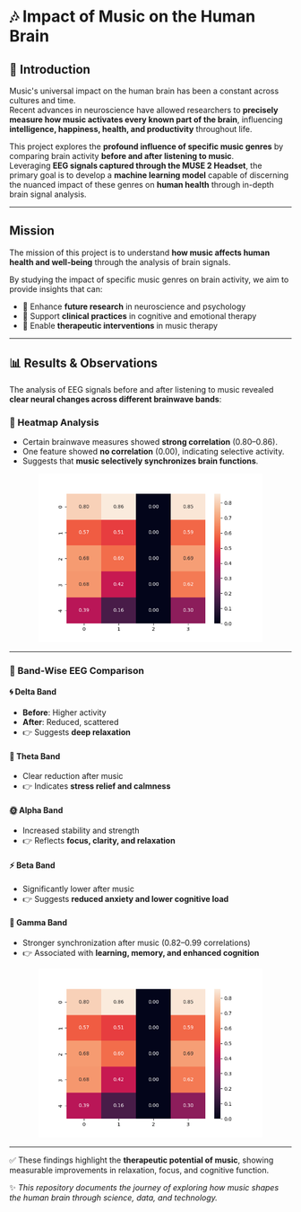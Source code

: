 # 🎶 Impact of Music on the Human Brain  

## 📖 Introduction  
Music's universal impact on the human brain has been a constant across cultures and time.  
Recent advances in neuroscience have allowed researchers to **precisely measure how music activates every known part of the brain**, influencing **intelligence, happiness, health, and productivity** throughout life.  

This project explores the **profound influence of specific music genres** by comparing brain activity **before and after listening to music**.  
Leveraging **EEG signals captured through the MUSE 2 Headset**, the primary goal is to develop a **machine learning model** capable of discerning the nuanced impact of these genres on **human health** through in-depth brain signal analysis.  

---

##  Mission  
The mission of this project is to understand **how music affects human health and well-being** through the analysis of brain signals.  

By studying the impact of specific music genres on brain activity, we aim to provide insights that can:  
- 🧠 Enhance **future research** in neuroscience and psychology  
- 🏥 Support **clinical practices** in cognitive and emotional therapy  
- 🎵 Enable **therapeutic interventions** in music therapy  

---


## 📊 Results & Observations  

The analysis of EEG signals before and after listening to music revealed **clear neural changes across different brainwave bands**:

### 🔹 Heatmap Analysis  
- Certain brainwave measures showed **strong correlation** (0.80–0.86).  
- One feature showed **no correlation** (0.00), indicating selective activity.  
- Suggests that **music selectively synchronizes brain functions**.

<p align="center">
  <img src="after_topo.png" alt="Heatmap After Music" width="400"/>
</p>

---

### 🔹 Band-Wise EEG Comparison  

#### 🌀 Delta Band  
- **Before**: Higher activity  
- **After**: Reduced, scattered  
- 👉 Suggests **deep relaxation**  

#### 🌊 Theta Band  
- Clear reduction after music  
- 👉 Indicates **stress relief and calmness**  

#### 🌞 Alpha Band  
- Increased stability and strength  
- 👉 Reflects **focus, clarity, and relaxation**  

#### ⚡ Beta Band  
- Significantly lower after music  
- 👉 Suggests **reduced anxiety and lower cognitive load**  

#### 🔮 Gamma Band  
- Stronger synchronization after music (0.82–0.99 correlations)  
- 👉 Associated with **learning, memory, and enhanced cognition**  

<p align="center">
 
  <img src="after_topo.png" alt="After Music" width="400"/>
</p>


---

✅ These findings highlight the **therapeutic potential of music**, showing measurable improvements in relaxation, focus, and cognitive function.  


✨ *This repository documents the journey of exploring how music shapes the human brain through science, data, and technology.*  


 
